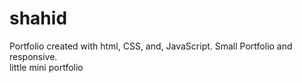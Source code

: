 # shahid
Portfolio created with html, CSS,  and, JavaScript. Small Portfolio and responsive.  
little mini portfolio

